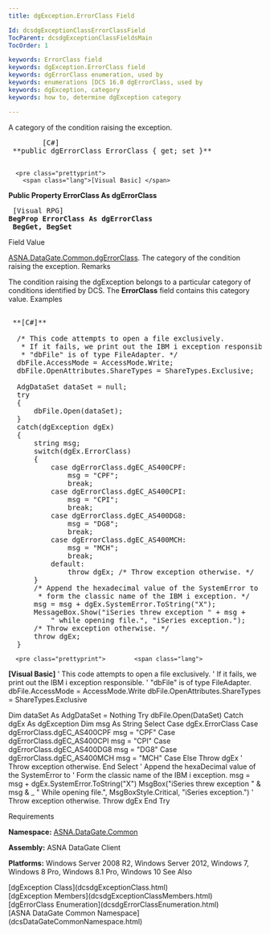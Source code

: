 ```yaml
---
title: dgException.ErrorClass Field

Id: dcsdgExceptionClassErrorClassField
TocParent: dcsdgExceptionClassFieldsMain
TocOrder: 1

keywords: ErrorClass field
keywords: dgException.ErrorClass field
keywords: dgErrorClass enumeration, used by
keywords: enumerations [DCS 16.0 dgErrorClass, used by
keywords: dgException, category
keywords: how to, determine dgException category

---
```


A category of the condition raising the exception.
<pre class="prettyprint">
        <span class="lang">[C#]</span>
 **public dgErrorClass ErrorClass { get; set }** 
      </pre>
      <pre class="prettyprint">
        <span class="lang">[Visual Basic] </span>
 **Public Property ErrorClass As dgErrorClass** 
      </pre>
      <pre class="prettyprint">
        <span class="lang">[Visual RPG]</span>
 **BegProp ErrorClass As dgErrorClass<br /> BegGet, BegSet** 
      </pre>

Field Value

[ASNA.DataGate.Common.dgErrorClass](dcsdgErrorClassEnumeration.html). The category of the condition raising the exception. 
Remarks

The condition raising the <span>dgException</span> belongs to a particular category of conditions identified by DCS. The <span> **ErrorClass** </span> field contains this category value.
Examples 

<pre class="prettyprint">        <span class="lang">
 **[C#]** 
        </span>
  /* This code attempts to open a file exclusively. 
   * If it fails, we print out the IBM i exception responsible.
   * "dbFile" is of type FileAdapter. */ 
  dbFile.AccessMode = AccessMode.Write;
  dbFile.OpenAttributes.ShareTypes = ShareTypes.Exclusive;

  AdgDataSet dataSet = null;
  try
  {
      dbFile.Open(dataSet);
  }
  catch(dgException dgEx)
  {
      string msg;
      switch(dgEx.ErrorClass)
      {
          case dgErrorClass.dgEC_AS400CPF:
              msg = "CPF";
              break;
          case dgErrorClass.dgEC_AS400CPI:
              msg = "CPI";
              break;
          case dgErrorClass.dgEC_AS400DG8:
              msg = "DG8";
              break;
          case dgErrorClass.dgEC_AS400MCH:
              msg = "MCH";
              break;
          default:
              throw dgEx; /* Throw exception otherwise. */
      }
      /* Append the hexadecimal value of the SystemError to
       * form the classic name of the IBM i exception. */
      msg = msg + dgEx.SystemError.ToString("X");
      MessageBox.Show("iSeries threw exception " + msg + 
          " while opening file.", "iSeries exception.");
      /* Throw exception otherwise. */
      throw dgEx;
  }</pre>
      <pre class="prettyprint">        <span class="lang">
 **[Visual Basic]** 
        </span>
  ' This code attempts to open a file exclusively. 
  ' If it fails, we print out the IBM i exception responsible.
  ' "dbFile" is of type FileAdapter. 
  dbFile.AccessMode = AccessMode.Write
  dbFile.OpenAttributes.ShareTypes = ShareTypes.Exclusive

  Dim dataSet As AdgDataSet = Nothing
  Try
      dbFile.Open(DataSet)
  Catch dgEx As dgException
      Dim msg As String
      Select Case dgEx.ErrorClass
          Case dgErrorClass.dgEC_AS400CPF
              msg = "CPF"
          Case dgErrorClass.dgEC_AS400CPI
              msg = "CPI"
          Case dgErrorClass.dgEC_AS400DG8
              msg = "DG8"
          Case dgErrorClass.dgEC_AS400MCH
              msg = "MCH"
          Case Else
              Throw dgEx ' Throw exception otherwise. 
      End Select
      ' Append the hexaDecimal value of the SystemError to
      ' Form the classic name of the IBM i exception. 
      msg = msg + dgEx.SystemError.ToString("X")
      MsgBox("iSeries threw exception " &amp; msg &amp; _
          " While opening file.", MsgBoxStyle.Critical, "iSeries exception.")
      ' Throw exception otherwise. 
      Throw dgEx
  End Try
</pre>

Requirements

**Namespace:** [ ASNA.DataGate.Common](dcsDataGateCommonNamespace.html) 

**Assembly:** ASNA DataGate Client

**Platforms:** Windows Server 2008 R2, Windows Server 2012, Windows 7, Windows 8 Pro, Windows 8.1 Pro, Windows 10
See Also

<dl />
      [dgException Class](dcsdgExceptionClass.html)
      <br />
      [dgException Members](dcsdgExceptionClassMembers.html)
      <br />
      [dgErrorClass Enumeration](dcsdgErrorClassEnumeration.html) <br />[ASNA DataGate Common Namespace](dcsDataGateCommonNamespace.html)  

